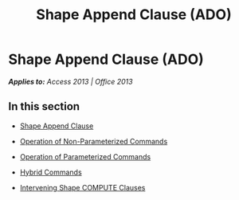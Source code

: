 ﻿---
title: Shape Append Clause (ADO)
TOCTitle: Shape Append Clause
ms:assetid: 3e8f5eb6-c4f9-4fa0-8cd7-0c0e974d0f7b
ms:mtpsurl: https://msdn.microsoft.com/en-us/library/JJ249173(v=office.15)
ms:contentKeyID: 48544378
ms.date: 09/18/2015
mtps_version: v=office.15
---

# Shape Append Clause (ADO)


_**Applies to:** Access 2013 | Office 2013_

## In this section

  - [Shape Append Clause](shape-append-clause.md)

  - [Operation of Non-Parameterized Commands](operation-of-non-parameterized-commands.md)

  - [Operation of Parameterized Commands](operation-of-parameterized-commands.md)

  - [Hybrid Commands](hybrid-commands.md)

  - [Intervening Shape COMPUTE Clauses](intervening-shape-compute-clauses.md)

